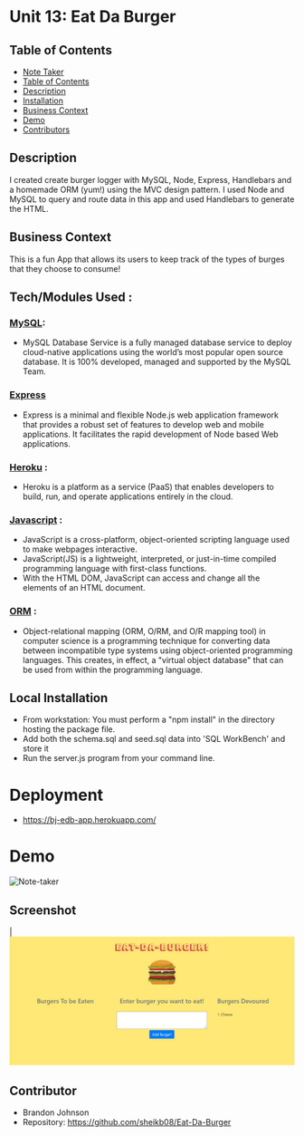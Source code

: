 # Unit 13: Eat Da Burger

## Table of Contents
  - [Note Taker](#eat-da-burger)
  - [Table of Contents](#table-of-contents)
  - [Description](#description)
  - [Installation](#local-installation)
  - [Business Context](#business-context)
  - [Demo](#demo)
  - [Contributors](#contributors)


## Description

I created create burger logger with MySQL, Node, Express, Handlebars and a homemade ORM (yum!) using the MVC design pattern. I used Node and MySQL to query and route data in this app and used Handlebars to generate the HTML.


## Business Context

This is a fun App that allows its users to keep track of the types of burges that they choose to consume!

## Tech/Modules Used :

### [MySQL](mysql.com):
* MySQL Database Service is a fully managed database service to deploy cloud-native applications using the world’s most popular open source database. It is 100% developed, managed and supported by the MySQL Team.

### [Express](https://www.npmjs.com/package/expres)
* Express is a minimal and flexible Node.js web application framework that provides a robust set of features to develop web and mobile applications. It facilitates the rapid development of Node based Web applications.


### [Heroku](https://www.heroku.com/) : 
* Heroku is a platform as a service (PaaS) that enables developers to build, run, and operate applications entirely in the cloud.

### [Javascript](https://developer.mozilla.org/en-US/docs/Web/JavaScript) : 
* JavaScript is a cross-platform, object-oriented scripting language used to make webpages interactive.
* JavaScript(JS) is a lightweight, interpreted, or just-in-time compiled programming language with first-class functions. 
* With the HTML DOM, JavaScript can access and change all the elements of an HTML document.

### [ORM](https://developer.mozilla.org/en-US/docs/Web/JavaScript) : 
* Object-relational mapping (ORM, O/RM, and O/R mapping tool) in computer science is a programming technique for converting data between incompatible type systems using object-oriented programming languages. This creates, in effect, a "virtual object database" that can be used from within the programming language.


## Local Installation 
* From workstation: You must perform a "npm install" in the directory hosting the package file.
* Add both the schema.sql and seed.sql data into 'SQL WorkBench' and store it
* Run the server.js program from your command line.

# Deployment
* https://bj-edb-app.herokuapp.com/


# Demo
![Note-taker](images/demo.gif) 

## Screenshot  
|![HTML Screenshot](images/screen.JPG)

## Contributor
* Brandon Johnson
* Repository: https://github.com/sheikb08/Eat-Da-Burger
